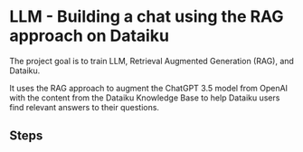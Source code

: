 # LLM - Building a chat using the RAG approach on Dataiku

The project goal is to train LLM, Retrieval Augmented Generation (RAG), and Dataiku.

It uses the RAG approach to augment the ChatGPT 3.5 model from OpenAI with the content from the Dataiku Knowledge Base to help Dataiku users find relevant answers to their questions.

<h2>Steps</h2>
